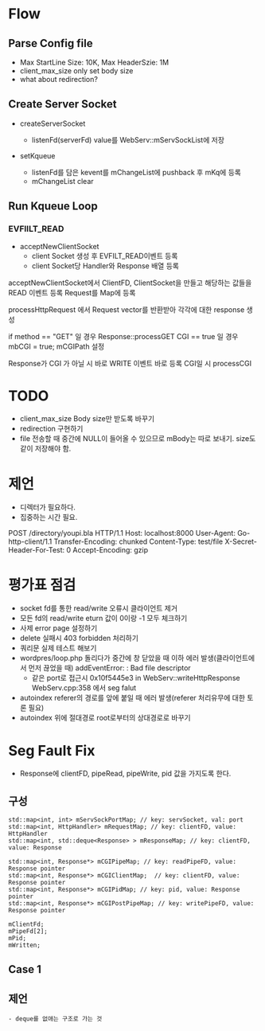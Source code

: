 # Flow

## Parse Config file

- Max StartLine Size: 10K, Max HeaderSzie: 1M
- client_max_size only set body size
- what about redirection? 

## Create Server Socket

- createServerSocket
	- listenFd(serverFd) value를 WebServ::mServSockList에 저장

- setKqueue
	- listenFd를 담은 kevent를 mChangeList에 pushback 후 mKq에 등록
	- mChangeList clear

## Run Kqueue Loop

### EVFIILT_READ 

- acceptNewClientSocket
	- client Socket 생성 후 EVFILT_READ이벤트 등록
	- client Socket당 Handler와 Response 배열 등록

acceptNewClientSocket에서 ClientFD, ClientSocket을 만들고 해당하는 값들을 READ 이벤트 등록
Request를 Map에 등록

processHttpRequest 에서 Request vector를 반환받아 각각에 대한 response 생성

if method == "GET" 일 경우 Response::processGET
	CGI == true 일 경우 mbCGI = true; mCGIPath 설정

Response가 CGI 가 아닐 시 바로 WRITE 이벤트 바로 등록
CGI일 시 processCGI



# TODO
- client_max_size Body size만 받도록 바꾸기
- redirection 구현하기
- file 전송할 때 중간에 NULL이 들어올 수 있으므로 mBody는 따로 보내기. size도 같이 저장해야 함.

# 제언

- 디렉터가 필요하다.
- 집중하는 시간 필요.


POST /directory/youpi.bla HTTP/1.1
Host: localhost:8000
User-Agent: Go-http-client/1.1
Transfer-Encoding: chunked
Content-Type: test/file
X-Secret-Header-For-Test: 0
Accept-Encoding: gzip


# 평가표 점검
- socket fd를 통한 read/write 오류시 클라이언트 제거
- 모든 fd의 read/write eturn 값이 0이랑 -1 모두 체크하기
- 사제 error page 설정하기
- delete 실패시 403 forbidden 처리하기
- 쿼리문 실제 테스트 해보기
- wordpres/loop.php 돌리다가 중간에 창 닫았을 때 이하 에러 발생(클라이언트에서 먼저 끊었을 때)
	addEventError: : Bad file descriptor
	- 같은 port로 접근시 0x10f5445e3 in WebServ::writeHttpResponse WebServ.cpp:358 에서 seg falut
- autoindex referer의 경로를 앞에 붙일 때 에러 발생(referer 처리유무에 대한 토론 필요)
- autoindex 위에 절대경로 root로부터의 상대경로로 바꾸기


# Seg Fault Fix
- Response에 clientFD, pipeRead, pipeWrite, pid 값을 가지도록 한다.
## 구성
	std::map<int, int> mServSockPortMap; // key: servSocket, val: port
	std::map<int, HttpHandler> mRequestMap; // key: clientFD, value: HttpHandler
	std::map<int, std::deque<Response> > mResponseMap; // key: clientFD, value: Response

	std::map<int, Response*> mCGIPipeMap; // key: readPipeFD, value: Response pointer
	std::map<int, Response*> mCGIClientMap;  // key: clientFD, value: Response pointer  
	std::map<int, Response*> mCGIPidMap; // key: pid, value: Response pointer
	std::map<int, Response*> mCGIPostPipeMap; // key: writePipeFD, value: Response pointer

	mClientFd;
	mPipeFd[2];
	mPid;
	mWritten;

## Case 1
	

## 제언
	- deque를 없애는 구조로 가는 것
